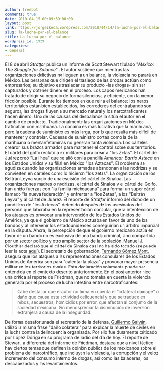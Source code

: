 ```yaml
---
author: freebot
comments: true
date: 2010-04-15 00:09:39+00:00
layout: post
link: https://jorgeikeda.wordpress.com/2010/04/14/la-lucha-por-el-balance/
slug: la-lucha-por-el-balance
title: La lucha por el balance
wordpress_id: 1929
categories:
- General
---
```


El 8 de abril _Stratfor_ publica un informe de Scott Stewart titulado "_Mexico: The Struggle for Balance_" .  El autor sostiene que mientras las organizaciones delictivas no lleguen a un balance, la violencia no parará en México.
Las personas que dirigen el trasiego de las drogas actúan como empresarios; su objetivo es trasladar su producto -las drogas- sin ser capturados y obtener dinero en el proceso. Los capos mexicanos han tratado de dirigir su negocio de forma silenciosa y eficiente, con la menor fricción posible.
Durante los tiempos en que reina el balance; los nexos territoriales están bien establecidos, los corredores del contrabando son seguros, las drogas fluyen a su mercado natural y los narcotraficantes hacen dinero.
Una de las causas del desbalance la sitúa el autor en el cambio de producto. Tradicionalmente las organizaciones en México traficaban con marihuana. La cocaína es más lucrativa que la marihuana, pero la cadena de suministro es más larga, por lo que resulta más difícil de mantener y controlar. Cadenas de suministro cortas como la de la marihuana o mentanfetaminas no generan tanta violencia.
Los cárteles crearon sus brazos armados para mantener el control sobre sus territorios. El cártel del golfo reclutó a ex militares para crear a "los Zetas". El cártel de Juárez creó "La línea" que se alió con la pandilla _American Barrio Azteca_ en los Estados Unidos y su filial en México "los Aztecas".
El problema se agudiza cuando las organizaciones armadas abandonan a las nodrizas y se convierten en cárteles como lo hicieron "los zetas". La organización de los Beltrán Leyva surgió de una escisión del cártel de Sinaloa.
Las organizaciones madres o nodrizas, el cártel de Sinaloa y el cártel del Golfo, han unido fuerzas con "la familia michoacana" para formar un super cártel llamado "la nueva federación" y enfrentar a "los Zetas", a los "Beltrán Leyva" y al cártel de Juárez.
El reporte de _Stratfor_ informó del dicho de un pandillero de "los Aztecas". detenido después de los asesinatos del personal que laboraba en la representación consular, que la intentención de los ataques es provocar una intervención de los Estados Unidos de América, ya que el gobierno de México actuaba en favor de uno de los bandos y al intervenir los estadounidenses conseguirían un árbitro imparcial en la disputa.
Ahora,  la percepción de que el gobierno mexicano actúa en favor de un bando no es exclusiva de una banda criminal, sino compartida por un sector político y otro amplio sector de la población. Manuel J. Clouthier declaró que el cártel de Sinaloa casi no ha sido tocado (se puede leer la nota [aquí](http://www.informador.com.mx/mexico/2010/179905/6/afirma-clouthier-el-narco-de-sinaloa-no-ha-sido-tocado.htm)).
El secretario de gobernación, [Fernando Gómez Mont](http://www.eluniversal.com.mx/notas/672520.html), asegura que los ataques a las representaciones consulares de los Estados Unidos de América son para "calentar la plaza" y provocar mayor presencia militar  en los territorios rivales. Esta declaración solamente puede ser entendida en el contexto descrito anteriormente.
En el post anterior hice una crítica al reporte de Friedman, que no tomaba en cuenta la violencia generada por el proceso de lucha intestina entre narcotraficantes:




<blockquote>Cabe destacar que el autor no toma en cuenta el “colateral damage” o daño que causa esta actividad delicuencial y que se traduce en robos, secuestros, homicidios por error, que afectan al conjunto de la sociedad mexicana. Sin menospreciar la disminución de inversión extranjera a causa de la inseguridad.
</blockquote>



De forma desafortunada el secretario de la defensa, [Guillermo Galván](http://www.sipse.com/noticias/41219-muertes-civiles-dano-colateral-guerra-antinarco-galvan.html), utilizó la misma frase "daño colateral" para explicar la muerte de civiles en la lucha contra la delincuencia organizada. Por ello fue duramente criticado por López Dóriga en su programa de radio del día de hoy.
El reporte de Stewart, a diferencia del informe de Friedman, destaca que a nivel táctico hay ciertos temas que definen la opinión pública de los mexicanos sobre el problema del narcotráfico, que incluyen la violencia, la corrupción y el veloz incremento del consumo interno de drogas, así como las balaceras, los descabezados y los levantamientos.

